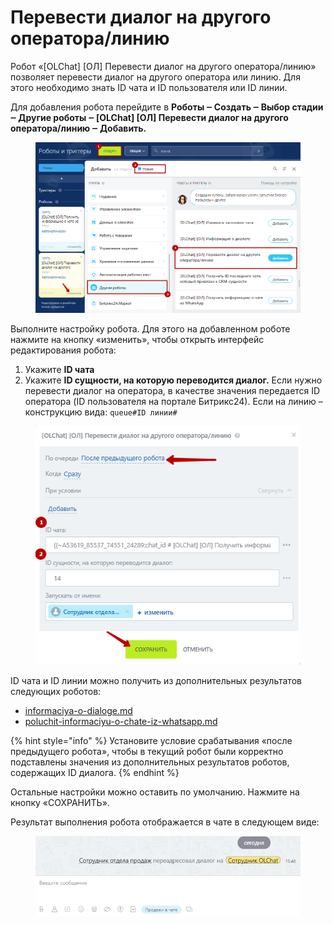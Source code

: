 # Перевести диалог на другого оператора/линию

Робот «\[OLChat] \[ОЛ] Перевести диалог на другого оператора/линию» позволяет перевести диалог на другого оператора или линию. Для этого необходимо знать ID чата и ID пользователя или ID линии.

Для добавления робота перейдите в **Роботы ‒ Создать ‒ Выбор стадии ‒ Другие роботы ‒ \[OLChat] \[ОЛ] Перевести диалог на другого оператора/линию ‒ Добавить.**

<figure><img src="../../.gitbook/assets/image.png" alt=""><figcaption></figcaption></figure>

Выполните настройку робота. Для этого на добавленном роботе нажмите на кнопку «изменить», чтобы открыть интерфейс редактирования робота:

1. Укажите **ID чата**
2. Укажите **ID сущности, на которую переводится диалог.** Если нужно перевести диалог на оператора, в качестве значения передается ID оператора (ID пользователя на портале Битрикс24). Если на линию – конструкцию вида: `queue#ID линии#`

<figure><img src="../../.gitbook/assets/image (1).png" alt=""><figcaption></figcaption></figure>

ID чата и ID линии можно получить из дополнительных результатов следующих роботов:

* [informaciya-o-dialoge.md](informaciya-o-dialoge.md "mention")
* [poluchit-informaciyu-o-chate-iz-whatsapp.md](poluchit-informaciyu-o-chate-iz-whatsapp.md "mention")

{% hint style="info" %}
Установите условие срабатывания «после предыдущего робота», чтобы в текущий робот были корректно подставлены значения из дополнительных результатов роботов, содержащих ID диалога.
{% endhint %}

Остальные настройки можно оставить по умолчанию. Нажмите на кнопку «СОХРАНИТЬ».

Результат выполнения робота отображается в чате в следующем виде:

<figure><img src="../../.gitbook/assets/image (984).png" alt=""><figcaption></figcaption></figure>
